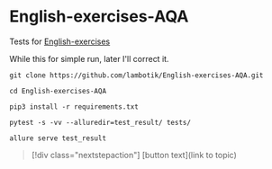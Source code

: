 # English-exercises-AQA
Tests for [English-exercises](https://github.com/Areso/English-exercises)


While this for simple run, later I'll correct it.

```git clone https://github.com/lambotik/English-exercises-AQA.git```

```cd English-exercises-AQA```
 
```pip3 install -r requirements.txt```

```pytest -s -vv --alluredir=test_result/ tests/```
 
```allure serve test_result```


> [!div class="nextstepaction"]
> [button text](link to topic)
